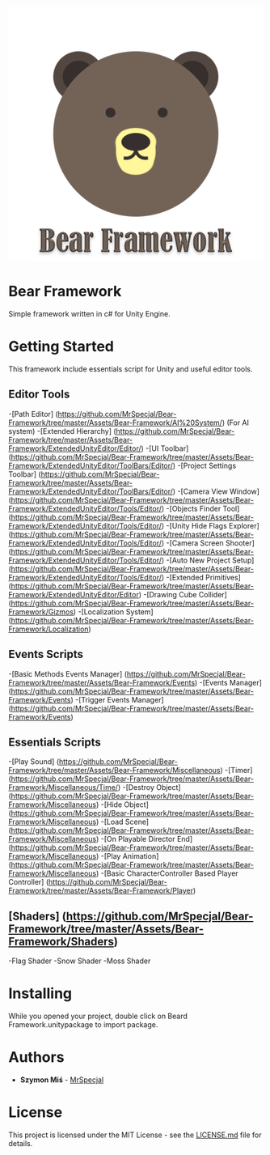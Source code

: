 ![Logo](https://github.com/MrSpecjal/Bear-Framework/blob/master/Assets/Bear-Framework/Graphic/bFramework-logo-title.png)
# Bear Framework
Simple framework written in c# for Unity Engine.

# Getting Started

This framework include essentials script for Unity and useful editor tools.

## Editor Tools
-[Path Editor] (https://github.com/MrSpecjal/Bear-Framework/tree/master/Assets/Bear-Framework/AI%20System/) (For AI system)
-[Extended Hierarchy] (https://github.com/MrSpecjal/Bear-Framework/tree/master/Assets/Bear-Framework/ExtendedUnityEditor/Editor/)
-[UI Toolbar] (https://github.com/MrSpecjal/Bear-Framework/tree/master/Assets/Bear-Framework/ExtendedUnityEditor/ToolBars/Editor/)
-[Project Settings Toolbar] (https://github.com/MrSpecjal/Bear-Framework/tree/master/Assets/Bear-Framework/ExtendedUnityEditor/ToolBars/Editor/)
-[Camera View Window] (https://github.com/MrSpecjal/Bear-Framework/tree/master/Assets/Bear-Framework/ExtendedUnityEditor/Tools/Editor/)
-[Objects Finder Tool] (https://github.com/MrSpecjal/Bear-Framework/tree/master/Assets/Bear-Framework/ExtendedUnityEditor/Tools/Editor/)
-[Unity Hide Flags Explorer] (https://github.com/MrSpecjal/Bear-Framework/tree/master/Assets/Bear-Framework/ExtendedUnityEditor/Tools/Editor/)
-[Camera Screen Shooter] (https://github.com/MrSpecjal/Bear-Framework/tree/master/Assets/Bear-Framework/ExtendedUnityEditor/Tools/Editor/)
-[Auto New Project Setup] (https://github.com/MrSpecjal/Bear-Framework/tree/master/Assets/Bear-Framework/ExtendedUnityEditor/Tools/Editor/)
-[Extended Primitives]  (https://github.com/MrSpecjal/Bear-Framework/tree/master/Assets/Bear-Framework/ExtendedUnityEditor/Editor)
-[Drawing Cube Collider] (https://github.com/MrSpecjal/Bear-Framework/tree/master/Assets/Bear-Framework/Gizmos)
-[Localization System] (https://github.com/MrSpecjal/Bear-Framework/tree/master/Assets/Bear-Framework/Localization)

## Events Scripts
-[Basic Methods Events Manager] (https://github.com/MrSpecjal/Bear-Framework/tree/master/Assets/Bear-Framework/Events)
-[Events Manager] (https://github.com/MrSpecjal/Bear-Framework/tree/master/Assets/Bear-Framework/Events)
-[Trigger Events Manager] (https://github.com/MrSpecjal/Bear-Framework/tree/master/Assets/Bear-Framework/Events)

## Essentials Scripts
-[Play Sound] (https://github.com/MrSpecjal/Bear-Framework/tree/master/Assets/Bear-Framework/Miscellaneous)
-[Timer] (https://github.com/MrSpecjal/Bear-Framework/tree/master/Assets/Bear-Framework/Miscellaneous/Time/)
-[Destroy Object] (https://github.com/MrSpecjal/Bear-Framework/tree/master/Assets/Bear-Framework/Miscellaneous)
-[Hide Object] (https://github.com/MrSpecjal/Bear-Framework/tree/master/Assets/Bear-Framework/Miscellaneous)
-[Load Scene] (https://github.com/MrSpecjal/Bear-Framework/tree/master/Assets/Bear-Framework/Miscellaneous)
-[On Playable Director End] (https://github.com/MrSpecjal/Bear-Framework/tree/master/Assets/Bear-Framework/Miscellaneous)
-[Play Animation] (https://github.com/MrSpecjal/Bear-Framework/tree/master/Assets/Bear-Framework/Miscellaneous)
-[Basic CharacterController Based Player Controller] (https://github.com/MrSpecjal/Bear-Framework/tree/master/Assets/Bear-Framework/Player)

## [Shaders]  (https://github.com/MrSpecjal/Bear-Framework/tree/master/Assets/Bear-Framework/Shaders)
-Flag Shader
-Snow Shader
-Moss Shader

# Installing

While you opened your project, double click on Beard Framework.unitypackage to import package.

# Authors

* **Szymon Miś** - [MrSpecjal](https://github.com/MrSpecjal)


# License

This project is licensed under the MIT License - see the [LICENSE.md](LICENSE.md) file for details.